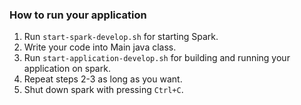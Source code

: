 ### How to run your application

1) Run `start-spark-develop.sh` for starting Spark.
2) Write your code into Main java class.
3) Run `start-application-develop.sh` for building and running your application on spark.
4) Repeat steps 2-3 as long as you want.
5) Shut down spark with pressing `Ctrl+C`.
